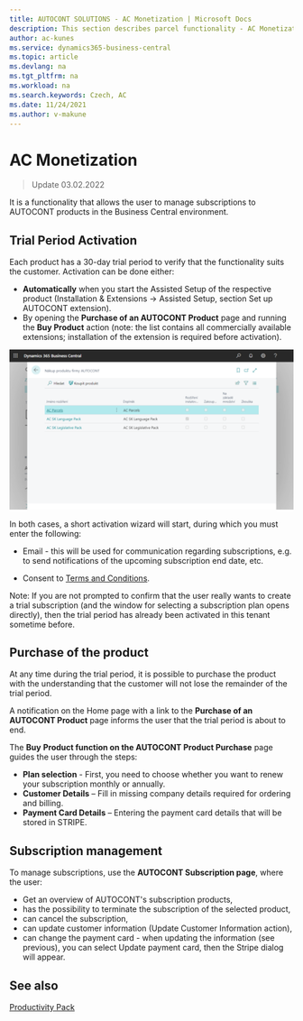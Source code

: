 ```yaml
---
title: AUTOCONT SOLUTIONS - AC Monetization | Microsoft Docs
description: This section describes parcel functionality - AC Monetization
author: ac-kunes
ms.service: dynamics365-business-central
ms.topic: article
ms.devlang: na
ms.tgt_pltfrm: na
ms.workload: na
ms.search.keywords: Czech, AC
ms.date: 11/24/2021
ms.author: v-makune
---
```



# AC Monetization
> Update 03.02.2022

It is a functionality that allows the user to manage subscriptions to AUTOCONT products in the Business Central environment.

## Trial Period Activation

Each product has a 30-day trial period to verify that the functionality suits the customer. Activation can be done either:

- **Automatically** when you start the Assisted Setup of the respective product (Installation & Extensions -> Assisted Setup, section Set up AUTOCONT extension).
- By opening the **Purchase of an AUTOCONT Product** page and running the **Buy Product** action (note: the list contains all commercially available extensions; installation of the extension is required before activation).

![Purchase of an AUTOCONT product ](media/ac-monetization.png)

In both cases, a short activation wizard will start, during which you must enter the following:

- Email - this will be used for communication regarding subscriptions, e.g. to send notifications of the upcoming subscription end date, etc.

- Consent to [Terms and Conditions](https://www.autocont.cz/podnikove-aplikace/PAS-predplatne-podminky).

Note: If you are not prompted to confirm that the user really wants to create a trial subscription (and the window for selecting a subscription plan opens directly), then the trial period has already been activated in this tenant sometime before.

## Purchase of the product

At any time during the trial period, it is possible to purchase the product with the understanding that the customer will not lose the remainder of the trial period.

A notification on the Home page with a link to the **Purchase of an AUTOCONT Product** page informs the user that the trial period is about to end.

The **Buy** **Product function on the AUTOCONT Product Purchase** page guides the user through the steps:

- **Plan selection** - First, you need to choose whether you want to renew your subscription monthly or annually.
- **Customer Details** – Fill in missing company details required for ordering and billing.
- **Payment Card Details** – Entering the payment card details that will be stored in STRIPE.

## Subscription management

To manage subscriptions, use the **AUTOCONT Subscription page**, where the user:

- Get an overview of AUTOCONT's subscription products,
- has the possibility to terminate the subscription of the selected product,
- can cancel the subscription,
- can update customer information (Update Customer Information action),
- can change the payment card - when updating the information (see previous), you can select Update payment card, then the Stripe dialog will appear.


## See also

[Productivity Pack](ac-productivity-pack.md)